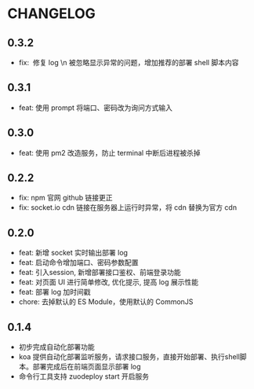 
# CHANGELOG

## 0.3.2
- fix:  修复 log \n 被忽略显示异常的问题，增加推荐的部署 shell 脚本内容
## 0.3.1 
- feat: 使用 prompt 将端口、密码改为询问方式输入
## 0.3.0
- feat: 使用 pm2 改造服务，防止 terminal 中断后进程被杀掉
## 0.2.2
- fix: npm 官网 github 链接更正
- fix: socket.io cdn 链接在服务器上运行时异常，将 cdn 替换为官方 cdn
## 0.2.0
- feat: 新增 socket 实时输出部署 log
- feat: 启动命令增加端口、密码参数配置
- feat: 引入session, 新增部署接口鉴权、前端登录功能 
- feat: 对页面 UI 进行简单修改, 优化提示, 提高 log 展示性能 
- feat: 部署 log 加时间戳
- chore: 去掉默认的 ES Module，使用默认的 CommonJS

## 0.1.4
- 初步完成自动化部署功能
- koa 提供自动化部署监听服务，请求接口服务，直接开始部署、执行shell脚本。部署完成后在前端页面显示部署 log
- 命令行工具支持 zuodeploy start 开启服务
